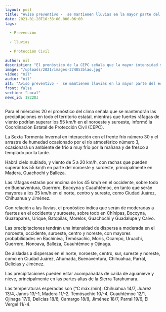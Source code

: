 ```yaml
---
layout: post
title: "Aviso preventivo -  se mantienen lluvias en la mayor parte del estado"
date: 2021-01-20T16:38:00.000-06:00
tags:
  
  - Prevención
  
  - lluvias
  
  - Protección Civil
  
author: nil
description: "El pronóstico de la CEPC señala que la mayor intensidad se presentará en Chínipas, Bocoyna, Guazapares, Urique, Batopilas, Morelos, Guachochi y Guadalupe y Calvo; Ciudad Juárez y Chihuahua tendrán precipitaciones dispersas"
image: "/uploads/2021/images-274853blao.jpg"
video: "nil"
audio: "nil"
alt: "Aviso preventivo -  se mantienen lluvias en la mayor parte del estado"
front: false
section: "Local"
news_id: 182283
---
```


Para el miércoles 20 el pronóstico del clima señala que se mantendrán las precipitaciones en todo el territorio estatal, mientras que fuertes ráfagas de viento podrían superar los 55 km/h en el noroeste y suroeste, informó la Coordinación Estatal de Protección Civil (CEPC).

La Sexta Tormenta Invernal en interacción con el frente frío número 30 y el arrastre de humedad ocasionado por el río atmosférico número 3, ocasionará un ambiente de frío a muy frío por la mañana y de fresco a templado por la tarde.

Habrá cielo nublado, y viento de 5 a 20 km/h, con rachas que pueden superar los 55 km/h en parte del noroeste y suroeste, principalmente en Madera, Guachochi y Balleza.

Las ráfagas estarán por encima de los 45 km/h en el occidente, sobre todo en Buenaventura, Guerrero, Bocoyna y Cuauhtémoc, en tanto que serán mayores a los 35 km/h en el norte, centro y sureste, como Ciudad Juárez, Chihuahua y Jiménez.

Con relación a las lluvias, el pronóstico indica que serán de moderadas a fuertes en el occidente y suroeste, sobre todo en Chínipas, Bocoyna, Guazapares, Urique, Batopilas, Morelos, Guachochi y Guadalupe y Calvo.

Las precipitaciones tendrán una intensidad de dispersa a moderada en el noroeste, occidente, suroeste, centro y noreste, con mayores probabilidades en Bachíniva, Temósachic, Moris, Ocampo, Uruachi, Guerrero, Nonoava, Balleza, Cuauhtémoc y Ojinaga.

De aisladas a dispersas en el norte, noroeste, centro, sur, sureste y noreste, como en Ciudad Juárez, Ahumada, Buenaventura, Chihuahua, Parral, Delicias y Jiménez.

Las precipitaciones pueden estar acompañadas de caída de aguanieve y nieve, principalmente en las partes altas de la Sierra Tarahumara.

Las temperaturas esperadas son (°C máx./min): Chihuahua 14/7, Juárez 13/4, Janos 13/-1, Madera 11/-2, Temósachic 10/-4, Cuauhtémoc 12/1, Ojinaga 17/9, Delicias 18/8, Camargo 18/8, Jiménez 18/7, Parral 19/6, El Vergel 11/-4.